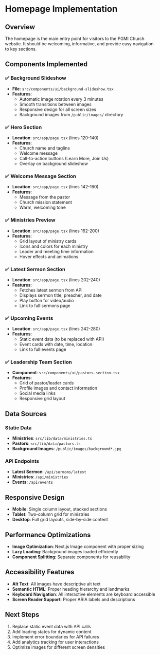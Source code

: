 # Homepage Implementation

## Overview
The homepage is the main entry point for visitors to the PGMI Church website. It should be welcoming, informative, and provide easy navigation to key sections.

## Components Implemented

### ✅ Background Slideshow
- **File**: `src/components/ui/background-slideshow.tsx`
- **Features**:
  - Automatic image rotation every 3 minutes
  - Smooth transitions between images
  - Responsive design for all screen sizes
  - Background images from `/public/images/` directory

### ✅ Hero Section
- **Location**: `src/app/page.tsx` (lines 120-140)
- **Features**:
  - Church name and tagline
  - Welcome message
  - Call-to-action buttons (Learn More, Join Us)
  - Overlay on background slideshow

### ✅ Welcome Message Section
- **Location**: `src/app/page.tsx` (lines 142-160)
- **Features**:
  - Message from the pastor
  - Church mission statement
  - Warm, welcoming tone

### ✅ Ministries Preview
- **Location**: `src/app/page.tsx` (lines 162-200)
- **Features**:
  - Grid layout of ministry cards
  - Icons and colors for each ministry
  - Leader and meeting time information
  - Hover effects and animations

### ✅ Latest Sermon Section
- **Location**: `src/app/page.tsx` (lines 202-240)
- **Features**:
  - Fetches latest sermon from API
  - Displays sermon title, preacher, and date
  - Play button for video/audio
  - Link to full sermons page

### ✅ Upcoming Events
- **Location**: `src/app/page.tsx` (lines 242-280)
- **Features**:
  - Static event data (to be replaced with API)
  - Event cards with date, time, location
  - Link to full events page

### ✅ Leadership Team Section
- **Component**: `src/components/ui/pastors-section.tsx`
- **Features**:
  - Grid of pastor/leader cards
  - Profile images and contact information
  - Social media links
  - Responsive grid layout

## Data Sources

### Static Data
- **Ministries**: `src/lib/data/ministries.ts`
- **Pastors**: `src/lib/data/pastors.ts`
- **Background Images**: `/public/images/background*.jpg`

### API Endpoints
- **Latest Sermon**: `/api/sermons/latest`
- **Ministries**: `/api/ministries`
- **Events**: `/api/events`

## Responsive Design
- **Mobile**: Single column layout, stacked sections
- **Tablet**: Two-column grid for ministries
- **Desktop**: Full grid layouts, side-by-side content

## Performance Optimizations
- **Image Optimization**: Next.js Image component with proper sizing
- **Lazy Loading**: Background images loaded efficiently
- **Component Splitting**: Separate components for reusability

## Accessibility Features
- **Alt Text**: All images have descriptive alt text
- **Semantic HTML**: Proper heading hierarchy and landmarks
- **Keyboard Navigation**: All interactive elements are keyboard accessible
- **Screen Reader Support**: Proper ARIA labels and descriptions

## Next Steps
1. Replace static event data with API calls
2. Add loading states for dynamic content
3. Implement error boundaries for API failures
4. Add analytics tracking for user interactions
5. Optimize images for different screen densities
